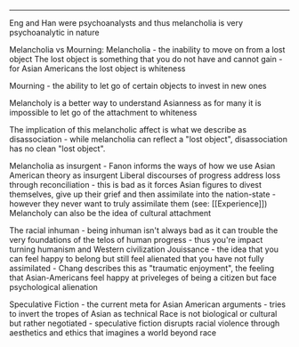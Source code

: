 

----
Eng and Han were psychoanalysts and thus melancholia is very psychoanalytic in nature

Melancholia vs Mourning:
Melancholia - the inability to move on from a lost object
The lost object is something that you do not have and cannot gain - for Asian Americans the lost object is whiteness 

Mourning - the ability to let go of certain objects to invest in new ones 

Melancholy is a better way to understand Asianness as for many it is impossible to let go of the attachment to whiteness

The implication of this melancholic affect is what we describe as disassociation - while melancholia can reflect a "lost object", disassociation has no clean "lost object".

Melancholia as insurgent - Fanon informs the ways of how we use Asian American theory as insurgent
Liberal discourses of progress address loss through reconciliation - this is bad as it forces Asian figures to divest themselves, give up their grief and then assimilate into the nation-state - however they never want to truly assimilate them (see: [[Experience]])
Melancholy can also be the idea of cultural attachment 

The racial inhuman - being inhuman isn't always bad as it can trouble the very foundations of the telos of human progress - thus you're impact turning humanism and Western civilization
Jouissance - the idea that you can feel happy to belong but still feel alienated that you have not fully assimilated - Chang describes this as "traumatic enjoyment", the feeling that Asian-Americans feel happy at priveleges of being a citizen but face psychological alienation

Speculative Fiction - the current meta for Asian American arguments - tries to invert the tropes of Asian as technical
Race is not biological or cultural but rather negotiated - speculative fiction disrupts racial violence through aesthetics and ethics that imagines a world beyond race